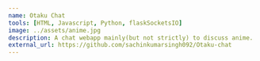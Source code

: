 ```yaml
---
name: Otaku Chat
tools: [HTML, Javascript, Python, flaskSocketsIO]
image: ../assets/anime.jpg
description: A chat webapp mainly(but not strictly) to discuss anime. 
external_url: https://github.com/sachinkumarsingh092/Otaku-chat
---
```

